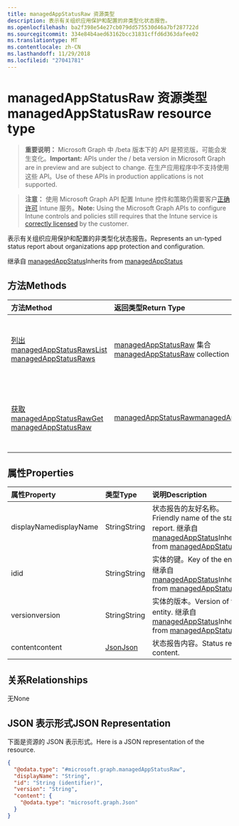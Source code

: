 ```yaml
---
title: managedAppStatusRaw 资源类型
description: 表示有关组织应用保护和配置的非类型化状态报告。
ms.openlocfilehash: ba2f398e54e27cb079dd575530d46a7bf287722d
ms.sourcegitcommit: 334e84b4aed63162bcc31831cffd6d363dafee02
ms.translationtype: MT
ms.contentlocale: zh-CN
ms.lasthandoff: 11/29/2018
ms.locfileid: "27041781"
---
```

# <a name="managedappstatusraw-resource-type"></a><span data-ttu-id="becd4-103">managedAppStatusRaw 资源类型</span><span class="sxs-lookup"><span data-stu-id="becd4-103">managedAppStatusRaw resource type</span></span>

> <span data-ttu-id="becd4-104">**重要说明：** Microsoft Graph 中 /beta 版本下的 API 是预览版，可能会发生变化。</span><span class="sxs-lookup"><span data-stu-id="becd4-104">**Important:** APIs under the / beta version in Microsoft Graph are in preview and are subject to change.</span></span> <span data-ttu-id="becd4-105">在生产应用程序中不支持使用这些 API。</span><span class="sxs-lookup"><span data-stu-id="becd4-105">Use of these APIs in production applications is not supported.</span></span>

> <span data-ttu-id="becd4-106">**注意：** 使用 Microsoft Graph API 配置 Intune 控件和策略仍需要客户[正确许可](https://go.microsoft.com/fwlink/?linkid=839381) Intune 服务。</span><span class="sxs-lookup"><span data-stu-id="becd4-106">**Note:** Using the Microsoft Graph APIs to configure Intune controls and policies still requires that the Intune service is [correctly licensed](https://go.microsoft.com/fwlink/?linkid=839381) by the customer.</span></span>

<span data-ttu-id="becd4-107">表示有关组织应用保护和配置的非类型化状态报告。</span><span class="sxs-lookup"><span data-stu-id="becd4-107">Represents an un-typed status report about organizations app protection and configuration.</span></span>

<span data-ttu-id="becd4-108">继承自 [managedAppStatus](../resources/intune-mam-managedappstatus.md)</span><span class="sxs-lookup"><span data-stu-id="becd4-108">Inherits from [managedAppStatus](../resources/intune-mam-managedappstatus.md)</span></span>

## <a name="methods"></a><span data-ttu-id="becd4-109">方法</span><span class="sxs-lookup"><span data-stu-id="becd4-109">Methods</span></span>
|<span data-ttu-id="becd4-110">方法</span><span class="sxs-lookup"><span data-stu-id="becd4-110">Method</span></span>|<span data-ttu-id="becd4-111">返回类型</span><span class="sxs-lookup"><span data-stu-id="becd4-111">Return Type</span></span>|<span data-ttu-id="becd4-112">说明</span><span class="sxs-lookup"><span data-stu-id="becd4-112">Description</span></span>|
|:---|:---|:---|
|[<span data-ttu-id="becd4-113">列出 managedAppStatusRaws</span><span class="sxs-lookup"><span data-stu-id="becd4-113">List managedAppStatusRaws</span></span>](../api/intune-mam-managedappstatusraw-list.md)|<span data-ttu-id="becd4-114">[managedAppStatusRaw](../resources/intune-mam-managedappstatusraw.md) 集合</span><span class="sxs-lookup"><span data-stu-id="becd4-114">[managedAppStatusRaw](../resources/intune-mam-managedappstatusraw.md) collection</span></span>|<span data-ttu-id="becd4-115">列出 [managedAppStatusRaw](../resources/intune-mam-managedappstatusraw.md) 对象的属性和关系。</span><span class="sxs-lookup"><span data-stu-id="becd4-115">List properties and relationships of the [managedAppStatusRaw](../resources/intune-mam-managedappstatusraw.md) objects.</span></span>|
|[<span data-ttu-id="becd4-116">获取 managedAppStatusRaw</span><span class="sxs-lookup"><span data-stu-id="becd4-116">Get managedAppStatusRaw</span></span>](../api/intune-mam-managedappstatusraw-get.md)|[<span data-ttu-id="becd4-117">managedAppStatusRaw</span><span class="sxs-lookup"><span data-stu-id="becd4-117">managedAppStatusRaw</span></span>](../resources/intune-mam-managedappstatusraw.md)|<span data-ttu-id="becd4-118">读取 [managedAppStatusRaw](../resources/intune-mam-managedappstatusraw.md) 对象的属性和关系。</span><span class="sxs-lookup"><span data-stu-id="becd4-118">Read properties and relationships of the [managedAppStatusRaw](../resources/intune-mam-managedappstatusraw.md) object.</span></span>|

## <a name="properties"></a><span data-ttu-id="becd4-119">属性</span><span class="sxs-lookup"><span data-stu-id="becd4-119">Properties</span></span>
|<span data-ttu-id="becd4-120">属性</span><span class="sxs-lookup"><span data-stu-id="becd4-120">Property</span></span>|<span data-ttu-id="becd4-121">类型</span><span class="sxs-lookup"><span data-stu-id="becd4-121">Type</span></span>|<span data-ttu-id="becd4-122">说明</span><span class="sxs-lookup"><span data-stu-id="becd4-122">Description</span></span>|
|:---|:---|:---|
|<span data-ttu-id="becd4-123">displayName</span><span class="sxs-lookup"><span data-stu-id="becd4-123">displayName</span></span>|<span data-ttu-id="becd4-124">String</span><span class="sxs-lookup"><span data-stu-id="becd4-124">String</span></span>|<span data-ttu-id="becd4-125">状态报告的友好名称。</span><span class="sxs-lookup"><span data-stu-id="becd4-125">Friendly name of the status report.</span></span> <span data-ttu-id="becd4-126">继承自 [managedAppStatus](../resources/intune-mam-managedappstatus.md)</span><span class="sxs-lookup"><span data-stu-id="becd4-126">Inherited from [managedAppStatus](../resources/intune-mam-managedappstatus.md)</span></span>|
|<span data-ttu-id="becd4-127">id</span><span class="sxs-lookup"><span data-stu-id="becd4-127">id</span></span>|<span data-ttu-id="becd4-128">String</span><span class="sxs-lookup"><span data-stu-id="becd4-128">String</span></span>|<span data-ttu-id="becd4-129">实体的键。</span><span class="sxs-lookup"><span data-stu-id="becd4-129">Key of the entity.</span></span> <span data-ttu-id="becd4-130">继承自 [managedAppStatus](../resources/intune-mam-managedappstatus.md)</span><span class="sxs-lookup"><span data-stu-id="becd4-130">Inherited from [managedAppStatus](../resources/intune-mam-managedappstatus.md)</span></span>|
|<span data-ttu-id="becd4-131">version</span><span class="sxs-lookup"><span data-stu-id="becd4-131">version</span></span>|<span data-ttu-id="becd4-132">String</span><span class="sxs-lookup"><span data-stu-id="becd4-132">String</span></span>|<span data-ttu-id="becd4-133">实体的版本。</span><span class="sxs-lookup"><span data-stu-id="becd4-133">Version of the entity.</span></span> <span data-ttu-id="becd4-134">继承自 [managedAppStatus](../resources/intune-mam-managedappstatus.md)</span><span class="sxs-lookup"><span data-stu-id="becd4-134">Inherited from [managedAppStatus](../resources/intune-mam-managedappstatus.md)</span></span>|
|<span data-ttu-id="becd4-135">content</span><span class="sxs-lookup"><span data-stu-id="becd4-135">content</span></span>|[<span data-ttu-id="becd4-136">Json</span><span class="sxs-lookup"><span data-stu-id="becd4-136">Json</span></span>](../resources/intune-mam-json.md)|<span data-ttu-id="becd4-137">状态报告内容。</span><span class="sxs-lookup"><span data-stu-id="becd4-137">Status report content.</span></span>|

## <a name="relationships"></a><span data-ttu-id="becd4-138">关系</span><span class="sxs-lookup"><span data-stu-id="becd4-138">Relationships</span></span>
<span data-ttu-id="becd4-139">无</span><span class="sxs-lookup"><span data-stu-id="becd4-139">None</span></span>
## <a name="json-representation"></a><span data-ttu-id="becd4-140">JSON 表示形式</span><span class="sxs-lookup"><span data-stu-id="becd4-140">JSON Representation</span></span>
<span data-ttu-id="becd4-141">下面是资源的 JSON 表示形式。</span><span class="sxs-lookup"><span data-stu-id="becd4-141">Here is a JSON representation of the resource.</span></span>
<!-- {
  "blockType": "resource",
  "keyProperty": "id",
  "@odata.type": "microsoft.graph.managedAppStatusRaw"
}
-->
``` json
{
  "@odata.type": "#microsoft.graph.managedAppStatusRaw",
  "displayName": "String",
  "id": "String (identifier)",
  "version": "String",
  "content": {
    "@odata.type": "microsoft.graph.Json"
  }
}
```





